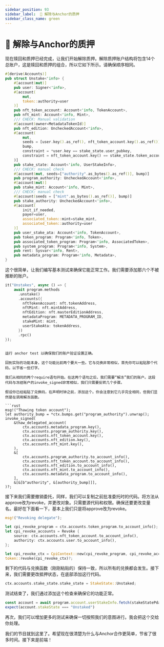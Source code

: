 ```yaml
---
sidebar_position: 93
sidebar_label:  🍖 解除与Anchor的质押
sidebar_class_name: green
---
```


# 🍖 解除与Anchor的质押

现在赎回和质押已经完成，让我们开始解除质押。解除质押账户结构将包含14个总账户，这是赎回和质押的组合，所以它如下所示。请确保顺序相同。

```rust
#[derive(Accounts)]
pub struct Unstake<'info> {
    #[account(mut)]
    pub user: Signer<'info>,
    #[account(
        mut,
        token::authority=user
    )]
    pub nft_token_account: Account<'info, TokenAccount>,
    pub nft_mint: Account<'info, Mint>,
    /// CHECK: Manual validation
    #[account(owner=MetadataTokenId)]
    pub nft_edition: UncheckedAccount<'info>,
    #[account(
        mut,
        seeds = [user.key().as_ref(), nft_token_account.key().as_ref()],
        bump,
        constraint = *user.key == stake_state.user_pubkey,
        constraint = nft_token_account.key() == stake_state.token_account
    )]
    pub stake_state: Account<'info, UserStakeInfo>,
    /// CHECK: manual check
    #[account(mut, seeds=["authority".as_bytes().as_ref()], bump)]
    pub program_authority: UncheckedAccount<'info>,
    #[account(mut)]
    pub stake_mint: Account<'info, Mint>,
    /// CHECK: manual check
    #[account(seeds = ["mint".as_bytes().as_ref()], bump)]
    pub stake_authority: UncheckedAccount<'info>,
    #[account(
        init_if_needed,
        payer=user,
        associated_token::mint=stake_mint,
        associated_token::authority=user
    )]
    pub user_stake_ata: Account<'info, TokenAccount>,
    pub token_program: Program<'info, Token>,
    pub associated_token_program: Program<'info, AssociatedToken>,
    pub system_program: Program<'info, System>,
    pub rent: Sysvar<'info, Rent>,
    pub metadata_program: Program<'info, Metadata>,
}
```

这个很简单，让我们编写基本测试来确保它能正常工作。我们需要添加那六个不被推断的账户。

```rust
it("Unstakes", async () => {
    await program.methods
      .unstake()
      .accounts({
        nftTokenAccount: nft.tokenAddress,
        nftMint: nft.mintAddress,
        nftEdition: nft.masterEditionAddress,
        metadataProgram: METADATA_PROGRAM_ID,
        stakeMint: mint,
        userStakeAta: tokenAddress,
      })
      .rpc()
});
```
```

运行 anchor test 以确保我们的账户验证设置正确。

回到实际的功能本身，这个功能比前两个要大一些。它与兑换非常相似，首先你可以粘贴那个代码，以节省一些打字。

我们从相同的两个require语句开始。在这两个语句之后，我们需要“解冻”我们的账户。这段代码与冻结账户的invoke_signed非常相似，我们只需要反转几个步骤。

假设你已经粘贴了兑换码，在声明时钟之前，添加这个。你会注意到它几乎完全相同，但我们显然是在调用解冻函数。

```rust
msg!("Thawing token account");
let authority_bump = *ctx.bumps.get("program_authority").unwrap();
invoke_signed(
    &thaw_delegated_account(
        ctx.accounts.metadata_program.key(),
        ctx.accounts.program_authority.key(),
        ctx.accounts.nft_token_account.key(),
        ctx.accounts.nft_edition.key(),
        ctx.accounts.nft_mint.key(),
    ),
    &[
        ctx.accounts.program_authority.to_account_info(),
        ctx.accounts.nft_token_account.to_account_info(),
        ctx.accounts.nft_edition.to_account_info(),
        ctx.accounts.nft_mint.to_account_info(),
        ctx.accounts.metadata_program.to_account_info(),
    ],
    &[&[b"authority", &[authority_bump]]],
)?;
```

接下来我们需要撤销委托，同样，我们可以复制之前批准委托时的代码。将方法从approve改为revoke，并更改对象。只需要源代码和权限。确保还要更改变量名。最好在下面看一下，基本上我们只是将approve改为revoke。

```rust
msg!("Revoking delegate");

let cpi_revoke_program = ctx.accounts.token_program.to_account_info();
let cpi_revoke_accounts = Revoke {
    source: ctx.accounts.nft_token_account.to_account_info(),
    authority: ctx.accounts.user.to_account_info(),
};

let cpi_revoke_ctx = CpiContext::new(cpi_revoke_program, cpi_revoke_accounts);
token::revoke(cpi_revoke_ctx)?;
```

剩下的代码与兑换函数（刚刚粘贴的）保持一致，所以所有的兑换都会发生。接下来，我们需要更改抵押状态，在底部添加这行代码。

```rust
ctx.accounts.stake_state.stake_state = StakeState::Unstaked;
```

测试结束了，我们通过添加这个检查来确保它的功能正常。

```ts
const account = await program.account.userStakeInfo.fetch(stakeStatePda)
expect(account.stakeState === "Unstaked")
```

再次，我们可以增加更多的测试来确保一切按照我们的意图进行。我会把这个交给你处理。

我们的节目就到这里了。希望现在很清楚为什么与Anchor合作更简单，节省了很多时间。接下来是前端！
